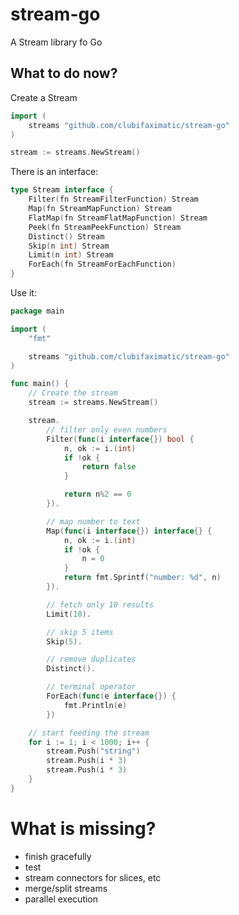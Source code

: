  #  stream-go

A Stream library fo Go

## What to do now?

Create a Stream
```go
import (
	streams "github.com/clubifaximatic/stream-go"
)

stream := streams.NewStream()
```

There is an interface:
```go
type Stream interface {
	Filter(fn StreamFilterFunction) Stream
	Map(fn StreamMapFunction) Stream
	FlatMap(fn StreamFlatMapFunction) Stream
	Peek(fn StreamPeekFunction) Stream
	Distinct() Stream
	Skip(n int) Stream
	Limit(n int) Stream
	ForEach(fn StreamForEachFunction)
}
```

Use it:
```go
package main

import (
	"fmt"

	streams "github.com/clubifaximatic/stream-go"
)

func main() {
	// Create the stream
	stream := streams.NewStream()

	stream.
		// filter only even numbers
		Filter(func(i interface{}) bool {
			n, ok := i.(int)
			if !ok {
				return false
			}

			return n%2 == 0
		}).

		// map number to text
		Map(func(i interface{}) interface{} {
			n, ok := i.(int)
			if !ok {
				n = 0
			}
			return fmt.Sprintf("number: %d", n)
		}).

		// fetch only 10 results
		Limit(10).

		// skip 5 items
		Skip(5).

		// remove duplicates
		Distinct().

		// terminal operator
		ForEach(func(e interface{}) {
			fmt.Println(e)
		})

	// start feeding the stream
	for i := 1; i < 1000; i++ {
		stream.Push("string")
		stream.Push(i * 3)
		stream.Push(i * 3)
	}
}
```


# What is missing?

* finish gracefully
* test
* stream connectors for slices, etc
* merge/split streams
* parallel execution
